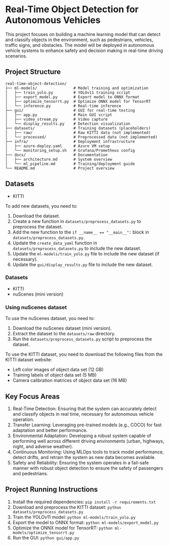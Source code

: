 # Real-Time Object Detection for Autonomous Vehicles

This project focuses on building a machine learning model that can detect and classify objects in the environment, such as pedestrians, vehicles, traffic signs, and obstacles. The model will be deployed in autonomous vehicle systems to enhance safety and decision making in real-time driving scenarios.

## Project Structure

```
real-time-object-detection/
├── ml-models/                # Model training and optimization
│   ├── train_yolo.py         # YOLOv11 training script
│   ├── export_model.py       # Export model to ONNX format
│   ├── optimize_tensorrt.py  # Optimize ONNX model for TensorRT
│   └── inference.py          # Real-time inference
├── gui/                      # GUI for real-time testing
│   ├── app.py                # Main GUI script
│   ├── video_stream.py       # Video capture
│   └── display_results.py    # Detection visualization
├── datasets/                 # Training datasets (placeholders)
│   ├── raw/                  # Raw KITTI data (not implemented)
│   └── processed/            # Preprocessed data (not implemented)
├── infra/                    # Deployment infrastructure
│   ├── azure-deploy.yaml     # Azure VM setup
│   └── monitoring_setup.sh   # Grafana/Prometheus config
├── docs/                     # Documentation
│   ├── architecture.md       # System overview
│   └── ml_pipeline.md        # Training/deployment guide
└── README.md                 # Project overview
```

## Datasets

*   KITTI

To add new datasets, you need to:

1.  Download the dataset.
2.  Create a new function in `datasets/preprocess_datasets.py` to preprocess the dataset.
3.  Add the new function to the `if __name__ == "__main__":` block in `datasets/preprocess_datasets.py`.
4.  Update the `create_data_yaml` function in `datasets/preprocess_datasets.py` to include the new dataset.
5.  Update the `ml-models/train_yolo.py` file to include the new dataset (if necessary).
6.  Update the `gui/display_results.py` file to include the new dataset.

### Datasets

*   KITTI
*   nuScenes (mini version)

### Using nuScenes dataset

To use the nuScenes dataset, you need to:

1.  Download the nuScenes dataset (mini version).
2.  Extract the dataset to the `datasets/raw` directory.
3.  Run the `datasets/preprocess_datasets.py` script to preprocess the dataset.

To use the KITTI dataset, you need to download the following files from the KITTI dataset website:

*   Left color images of object data set (12 GB)
*   Training labels of object data set (5 MB)
*   Camera calibration matrices of object data set (16 MB)

## Key Focus Areas

1.  Real-Time Detection: Ensuring that the system can accurately detect and classify objects in real time, necessary for autonomous vehicle operation.
2.  Transfer Learning: Leveraging pre-trained models (e.g., COCO) for fast adaptation and better performance.
3.  Environmental Adaptation: Developing a robust system capable of performing well across different driving environments (urban, highways, night, and adverse weather).
4.  Continuous Monitoring: Using MLOps tools to track model performance, detect drifts, and retrain the system as new data becomes available.
5.  Safety and Reliability: Ensuring the system operates in a fail-safe manner with robust object detection to ensure the safety of passengers and pedestrians.

## Project Running Instructions

1.  Install the required dependencies: `pip install -r requirements.txt`
2.  Download and preprocess the KITTI dataset: `python datasets/preprocess_datasets.py`
3.  Train the YOLOv11 model: `python ml-models/train_yolo.py`
4.  Export the model to ONNX format: `python ml-models/export_model.py`
5.  Optimize the ONNX model for TensorRT: `python ml-models/optimize_tensorrt.py`
6.  Run the GUI: `python gui/app.py`
